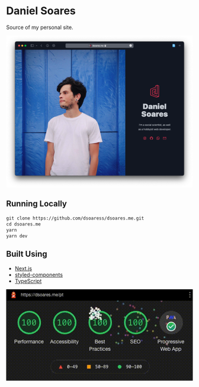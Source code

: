 # Daniel Soares

Source of my personal site.

![Screenshot](./assets/screenshot.png)

## Running Locally

```shell
git clone https://github.com/dsoaress/dsoares.me.git
cd dsoares.me
yarn
yarn dev
```

## Built Using

- [Next.js](https://nextjs.org)
- [styled-components](https://styled-components.com)
- [TypeScript](https://www.typescriptlang.org)

![Lighthouse](./assets/lighthouse.gif)
